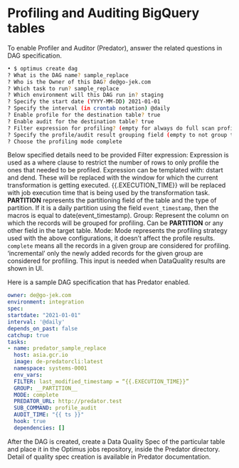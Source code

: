 # Profiling and Auditing BigQuery tables
To enable Profiler and Auditor (Predator), answer the related questions in DAG specification.

```bash
• $ optimus create dag
? What is the DAG name? sample_replace
? Who is the Owner of this DAG? de@go-jek.com
? Which task to run? sample_replace
? Which environment will this DAG run in? staging
? Specify the start date (YYYY-MM-DD) 2021-01-01
? Specify the interval (in crontab notation) @daily
? Enable profile for the destination table? true
? Enable audit for the destination table? true
? Filter expression for profiling? (empty for always do full scan profiling) last_modified_timestamp = “__execution_time__”
? Specify the profile/audit result grouping field (empty to not group the result) __PARTITION__
? Choose the profiling mode complete
```

Below specified details need to be provided
Filter expression: Expression is used as a where clause to restrict the number of rows to only profile the ones that needed to be profiled. Expression can be templated with:
dstart and dend. These will be replaced with the window for which the current transformation is getting executed.
{{.EXECUTION_TIME}} will be replaced with job execution time that is being used by the transformation task.
__PARTITION__ represents the partitioning field of the table and the type of partition. If it is a daily partition using the field `event_timestamp`, then the macros is equal to date(event_timestamp).
Group: Represent the column on which the records will be grouped for profiling. Can be __PARTITION__ or any other field in the target table.
Mode: Mode represents the profiling strategy used with the above configurations, it doesn’t affect the profile results. `complete` means all the records in a given group are considered for profiling. ‘incremental’ only the newly added records for the given group are considered for profiling. This input is needed when DataQuality results are shown in UI.

Here is a sample DAG specification that has Predator enabled.
```yaml
owner: de@go-jek.com
environment: integration
spec:
startdate: "2021-01-01"
interval: '@daily'
depends_on_past: false
catchup: true
tasks:
- name: predator_sample_replace
  host: asia.gcr.io
  image: de-predatorcli:latest
  namespace: systems-0001
  env_vars:
  FILTER: last_modified_timestamp = “{{.EXECUTION_TIME}}”
  GROUP: __PARTITION__
  MODE: complete
  PREDATOR_URL: http://predator.test
  SUB_COMMAND: profile_audit
  AUDIT_TIME: "{{ ts }}"
  hook: true
  dependencies: []
```

After the DAG is created,  create a Data Quality Spec of the particular table and place it in the Optimus jobs repository, inside the Predator directory. Detail of quality spec creation is available in Predator documentation.
